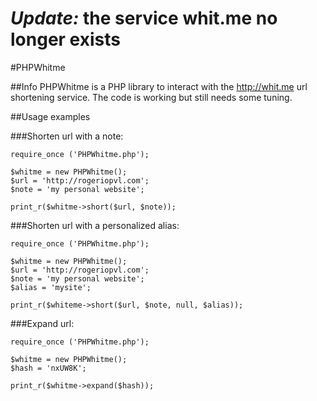 # *Update:* the service whit.me no longer exists

#PHPWhitme

##Info
PHPWhitme is a PHP library to interact with the http://whit.me url shortening service.
The code is working but still needs some tuning.

##Usage examples

###Shorten url with a note:

	require_once ('PHPWhitme.php');
	
	$whitme = new PHPWhitme();
	$url = 'http://rogeriopvl.com';
	$note = 'my personal website';
	
	print_r($whitme->short($url, $note));

###Shorten url with a personalized alias:

	require_once ('PHPWhitme.php');
	
	$whitme = new PHPWhitme();
	$url = 'http://rogeriopvl.com';
	$note = 'my personal website';
	$alias = 'mysite';
	
	print_r($whiteme->short($url, $note, null, $alias));

###Expand url:

	require_once ('PHPWhitme.php');
	
	$whitme = new PHPWhitme();
	$hash = 'nxUW8K';
	
	print_r($whitme->expand($hash));
